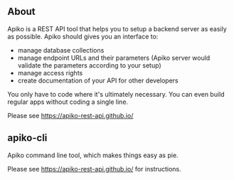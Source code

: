 ## About

Apiko is a REST API tool that helps you to setup a backend server as easily as possible. Apiko should gives you an interface to:

+ manage database collections
+ manage endpoint URLs and their parameters (Apiko server would validate the parameters according to your setup)
+ manage access rights
+ create documentation of your API for other developers

You only have to code where it's ultimately necessary. You can even build regular apps without coding a single line.

Please see https://apiko-rest-api.github.io/

## apiko-cli
Apiko command line tool, which makes things easy as pie.

Please see https://apiko-rest-api.github.io/ for instructions.
